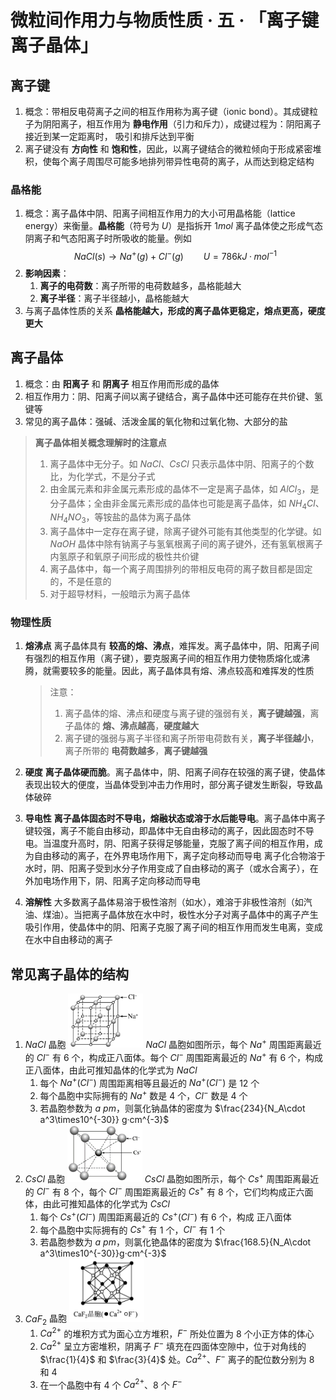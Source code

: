 # 微粒间作用力与物质性质 · 五 · 「离子键 离子晶体」

## 离子键

1. 概念：带相反电荷离子之间的相互作用称为离子键（ionic bond）。其成键粒子为阴阳离子，相互作用为 **静电作用**（引力和斥力），成键过程为：阴阳离子接近到某一定距离时， 吸引和排斥达到平衡
2. 离子键没有 **方向性** 和 **饱和性**，因此，以离子键结合的微粒倾向于形成紧密堆积，使每个离子周围尽可能多地排列带异性电荷的离子，从而达到稳定结构

### 晶格能
1. 概念：离子晶体中阴、阳离子间相互作用力的大小可用晶格能（lattice energy）来衡量。**晶格能**（符号为 $U$）是指拆开 $1 mol$ 离子晶体使之形成气态阴离子和气态阳离子时所吸收的能量。例如
$$NaCl(s)\rightarrow Na^+(g)+Cl^-(g) \qquad U=786 kJ·mol^{-1}$$
2. **影响因素**：
   1. **离子的电荷数**：离子所带的电荷数越多，晶格能越大
   2. **离子半径**：离子半径越小，晶格能越大
3. 与离子晶体性质的关系
  **晶格能越大，形成的离子晶体更稳定，熔点更高，硬度更大**

## 离子晶体
1. 概念：由 **阳离子** 和 **阴离子** 相互作用而形成的晶体
2. 相互作用力：阴、阳离子间以离子键结合，离子晶体中还可能存在共价键、氢键等
3. 常见的离子晶体：强碱、活泼金属的氧化物和过氧化物、大部分的盐
   
> **离子晶体相关概念理解时的注意点**
> 1. 离子晶体中无分子。如 $NaCl$、$CsCl$ 只表示晶体中阴、阳离子的个数比，为化学式，不是分子式
> 2. 由金属元素和非金属元素形成的晶体不一定是离子晶体，如 $AlCl_3$，是分子晶体；全由非金属元素形成的晶体也可能是离子晶体，如 $NH_4Cl、NH_4NO_3$，等铵盐的晶体为离子晶体
> 3. 离子晶体中一定存在离子键，除离子键外可能有其他类型的化学键。如 $NaOH$ 晶体中除有钠离子与氢氧根离子间的离子键外，还有氢氧根离子内氢原子和氧原子间形成的极性共价键
> 4. 离子晶体中，每一个离子周围排列的带相反电荷的离子数目都是固定的，不是任意的
> 5. 对于超导材料，一般暗示为离子晶体

### 物理性质
1. **熔沸点**
离子晶体具有 **较高的熔、沸点**，难挥发。离子晶体中，阴、阳离子间有强烈的相互作用（离子键），要克服离子间的相互作用力使物质熔化或沸腾，就需要较多的能量。因此，离子晶体具有熔、沸点较高和难挥发的性质
   > 
   > 注意：
   > 1. 离子晶体的熔、沸点和硬度与离子键的强弱有关，**离子键越强**，离子晶体的 **熔、沸点越高**，**硬度越大**
   > 2. 离子键的强弱与离子半径和离子所带电荷数有关，**离子半径越小**，离子所带的 **电荷数越多**，**离子键越强**
   > 

1. **硬度**
  **离子晶体硬而脆**。离子晶体中，阴、阳离子间存在较强的离子键，使晶体表现出较大的便度，当晶体受到冲击力作用时，部分离子键发生断裂，导致晶体破碎

2. **导电性**
  **离子晶体固态时不导电，熔融状态或溶于水后能导电**。离子晶体中离子键较强，离子不能自由移动，即晶体中无自由移动的离子，因此固态时不导电。当温度升高时，阴、阳离子获得足够能量，克服了离子间的相互作用，成为自由移动的离子，在外界电场作用下，离子定向移动而导电
   离子化合物溶于水时，阴、阳离子受到水分子作用变成了自由移动的离子（或水合离子），在外加电场作用下，阴、阳离子定向移动而导电

3. **溶解性**
   大多数离子晶体易溶于极性溶剂（如水），难溶于非极性溶剂（如汽油、煤油）。当把离子晶体放在水中时，极性水分子对离子晶体中的离子产生吸引作用，使晶体中的阴、阳离子克服了离子间的相互作用而发生电离，变成在水中自由移动的离子

## 常见离子晶体的结构
1. $NaCl$ 晶胞
   <img title="" src="/02 微粒间作用力与物质性质/images/5.1.png"  width="120">
   $NaCl$ 晶胞如图所示，每个 $Na^+$ 周围距离最近的 $Cl^-$ 有  $6$  个，构成正八面体。每个 $Cl^-$ 周围距离最近的 $Na^+$ 有  $6$ 个，构成正八面体，由此可推知晶体的化学式为 $NaCl$ 
   1. 每个 $Na^+(Cl^-)$ 周围距离相等且最近的 $Na^+(Cl^-)$ 是  $12$  个
   2. 每个晶胞中实际拥有的 $Na^+$ 数是 $4$ 个，$Cl^-$ 数是 $4$ 个
   3. 若晶胞参数为 $a$ $pm$，则氯化钠晶体的密度为 $\frac{234}{N_A\cdot a^3\times10^{-30}} g·cm^{-3}$
2. $CsCl$ 晶胞
   <img title="" src="/02 微粒间作用力与物质性质/images/5.2.png"  width="120"> 
   $CsCl$ 晶胞如图所示，每个 $Cs^+$ 周围距离最近的 $Cl^-$ 有  $8$ 个，每个 $Cl^-$ 周围距离最近的 $Cs^+$ 有 $8$ 个，它们均构成正六面体，由此可推知晶体的化学式为 $CsCl$
   1. 每个 $Cs^+(Cl^-)$ 周围距离最近的 $Cs^+(Cl^-)$ 有 $6$ 个，构成  正八面体  
   2. 每个晶胞中实际拥有的 $Cs^+$ 有 $1$ 个，$Cl^-$ 有 $1$ 个
   3. 若晶胞参数为 $a$ $pm$，则氯化铯晶体的密度为 $\frac{168.5}{N_A\cdot a^3\times10^{-30}}g·cm^{-3}$
3. $CaF_2$ 晶胞
   <img title="" src="/02 微粒间作用力与物质性质/images/1.5.png"  width="120"> 
   1. $Ca^{2+}$ 的堆积方式为面心立方堆积，$F^-$ 所处位置为 $8$ 个小正方体的体心
   2. $Ca^{2+}$ 呈立方密堆积，阴离子 $F^-$ 填充在四面体空隙中，位于对角线的 $\frac{1}{4}$ 和 $\frac{3}{4}$ 处。$Ca^{2+}、F^-$ 离子的配位数分别为 $8$ 和 $4$
   3. 在一个晶胞中有 $4$ 个 $Ca^{2+}$、$8$ 个 $F^-$
